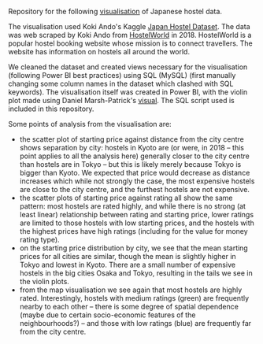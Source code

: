 Repository for the following [visualisation](https://app.powerbi.com/view?r=eyJrIjoiOTU3ODhmMzctZmExNy00MWExLTg1ZWYtMjQwMzA2OTdkYTZkIiwidCI6IjhlYWFjM2M2LWRkMmItNDU2Yy1hODA1LTU4NmY5ZWI0OWNiOSJ9) of Japanese hostel data.

The visualisation used Koki Ando's Kaggle [Japan Hostel Dataset](https://www.kaggle.com/datasets/koki25ando/hostel-world-dataset/data). The data was web scraped by Koki Ando from [HostelWorld](https://www.hostelworld.com/) in 2018. HostelWorld is a popular hostel booking website whose mission is to connect travellers. The website has information on hostels all around the world.

We cleaned the dataset and created views necessary for the visualisation (following Power BI best practices) using SQL (MySQL) (first manually changing some column names in the dataset which clashed with SQL keywords). The visualisation itself was created in Power BI, with the violin plot made using Daniel Marsh-Patrick's [visual](https://appsource.microsoft.com/en-us/product/power-bi-visuals/wa104381947?tab=overview). The SQL script used is included in this repository.

Some points of analysis from the visualisation are:

* the scatter plot of starting price against distance from the city centre shows separation by city: hostels in Kyoto are (or were, in 2018 – this point applies to all the analysis here) generally closer to the city centre than hostels are in Tokyo – but this is likely merely because Tokyo is bigger than Kyoto. We expected that price would decrease as distance increases which while not strongly the case, the most expensive hostels are close to the city centre, and the furthest hostels are not expensive. 
* the scatter plots of starting price against rating all show the same pattern: most hostels are rated highly, and while there is no strong (at least linear) relationship between rating and starting price, lower ratings are limited to those hostels with low starting prices, and the hostels with the highest prices have high ratings (including for the value for money rating type). 
* on the starting price distribution by city, we see that the mean starting prices for all cities are similar, though the mean is slightly higher in Tokyo and lowest in Kyoto. There are a small number of expensive hostels in the big cities Osaka and Tokyo, resulting in the tails we see in the violin plots.
* from the map visualisation we see again that most hostels are highly rated. Interestingly, hostels with medium ratings (green) are frequently nearby to each other – there is some degree of spatial dependence (maybe due to certain socio-economic features of the neighbourhoods?) – and those with low ratings (blue) are frequently far from the city centre.
